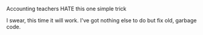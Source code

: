 Accounting teachers HATE this one simple trick

I swear, this time it will work. I've got nothing else to do but fix old, garbage code.